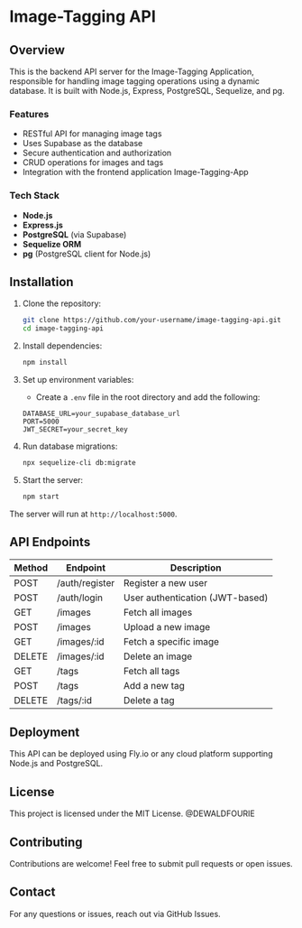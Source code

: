 # Image-Tagging API

## Overview

This is the backend API server for the Image-Tagging Application, responsible for handling image tagging operations using a dynamic database. It is built with Node.js, Express, PostgreSQL, Sequelize, and pg.

### Features
- RESTful API for managing image tags
- Uses Supabase as the database
- Secure authentication and authorization
- CRUD operations for images and tags
- Integration with the frontend application Image-Tagging-App

### Tech Stack
- **Node.js**
- **Express.js**
- **PostgreSQL** (via Supabase)
- **Sequelize ORM**
- **pg** (PostgreSQL client for Node.js)

## Installation

1. Clone the repository:

    ```bash
    git clone https://github.com/your-username/image-tagging-api.git
    cd image-tagging-api
    ```

2. Install dependencies:

    ```bash
    npm install
    ```

3. Set up environment variables:
   - Create a `.env` file in the root directory and add the following:

    ```env
    DATABASE_URL=your_supabase_database_url
    PORT=5000
    JWT_SECRET=your_secret_key
    ```

4. Run database migrations:

    ```bash
    npx sequelize-cli db:migrate
    ```

5. Start the server:

    ```bash
    npm start
    ```

The server will run at `http://localhost:5000`.

## API Endpoints

| Method | Endpoint            | Description                       |
|--------|---------------------|-----------------------------------|
| POST   | /auth/register       | Register a new user              |
| POST   | /auth/login          | User authentication (JWT-based)  |
| GET    | /images              | Fetch all images                 |
| POST   | /images              | Upload a new image               |
| GET    | /images/:id          | Fetch a specific image           |
| DELETE | /images/:id          | Delete an image                  |
| GET    | /tags                | Fetch all tags                   |
| POST   | /tags                | Add a new tag                    |
| DELETE | /tags/:id            | Delete a tag                     |

## Deployment

This API can be deployed using Fly.io or any cloud platform supporting Node.js and PostgreSQL.

## License

This project is licensed under the MIT License. @DEWALDFOURIE

## Contributing

Contributions are welcome! Feel free to submit pull requests or open issues.

## Contact

For any questions or issues, reach out via GitHub Issues.
